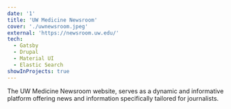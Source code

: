 ```yaml
---
date: '1'
title: 'UW Medicine Newsroom'
cover: './uwnewsroom.jpeg'
external: 'https://newsroom.uw.edu/'
tech:
  - Gatsby
  - Drupal
  - Material UI
  - Elastic Search
showInProjects: true
---
```


The UW Medicine Newsroom website, serves as a dynamic and informative platform offering news and information specifically tailored for journalists.
